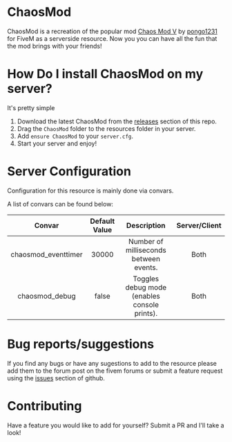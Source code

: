 # ChaosMod

ChaosMod is a recreation of the popular mod [Chaos Mod V](https://www.gta5-mods.com/scripts/chaos-mod-v-beta) by [pongo1231](https://github.com/pongo1231) for FiveM as a serverside resource. Now you you can have all the fun that the mod brings with your friends!

How Do I install ChaosMod on my server?
=

It's pretty simple

1. Download the latest ChaosMod from the [releases](https://github.com/The-Neco/ChaosMod/releases/latest) section of this repo.
2. Drag the `ChaosMod` folder to the resources folder in your server.
3. Add `ensure ChaosMod` to your `server.cfg`.
4. Start your server and enjoy!

Server Configuration
=
Configuration for this resource is mainly done via convars. 

A list of convars can be found below:

|        Convar       | Default Value |                 Description                  |  Server/Client  |
|:-------------------:|:-------------:|:--------------------------------------------:|:---------------:|
| chaosmod_eventtimer |    30000      |    Number of milliseconds between events.     |       Both      |
|   chaosmod_debug    |    false      | Toggles debug mode (enables console prints). |       Both      |

# Bug reports/suggestions
If you find any bugs or have any sugestions to add to the resource please add them to the forum post on the fivem forums or submit a feature request using the [issues](https://github.com/The-Neco/ChaosMod/issues) section of github.

# Contributing
Have a feature you would like to add for yourself? Submit a PR and I'll take a look!
